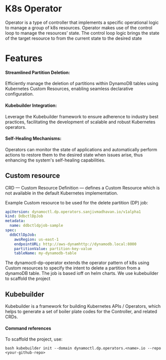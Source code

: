 # K8s Operator

Operator is a type of controller that implements a specific operational logic to manage a group of k8s resources. Operator makes use of the control loop to manage the resources’ state. The control loop logic brings the state of the target resource to from the current state to the desired state

# Features
#### Streamlined Partition Deletion:
Efficiently manage the deletion of partitions within DynamoDB tables using Kubernetes Custom Resources, enabling seamless declarative configuration.

#### Kubebuilder Integration:
Leverage the Kubebuilder framework to ensure adherence to industry best practices, facilitating the development of scalable and robust Kubernetes operators.

#### Self-Healing Mechanisms:
Operators can monitor the state of applications and automatically perform actions to restore them to the desired state when issues arise, thus enhancing the system's self-healing capabilities.

## Custom resource

CRD — Custom Resource Definition — defines a Custom Resource which is not available in the default Kubernetes implementation.

Example Custom resource to be used for the delete partition (DP) job:

```yaml
apiVersion: dynamoctl.dp.operators.sanjivmadhavan.io/v1alpha1
kind: DdbctlDpJob
metadata:
  name: ddbctldpjob-sample
spec:
  ddbCtlDpJob:
    awsRegion: us-east-1
    endpointURL: http://aws-dynamhttp://dynamodb.local:8000
    partitionValue: partition-key-value
    tableName: my-dynamodb-table
```

The dynamoctl-dp-operator extends the operator pattern of k8s using Custom resources to specify the intent to delete a partition from a dynamoDB table. The job is based ioff on helm charts. We use kubebuilder to scaffold the project

## Kubebuilder
Kubebuilder is a framework for building Kubernetes APIs / Operators, which helps to generate a set of boiler plate codes for the Controller, and related CRDs.

#### Command references
To scaffold the project, use:

```bash kubebuilder init --domain dynamoctl.dp.operators.<name>.io --repo <your-github-repo>```


